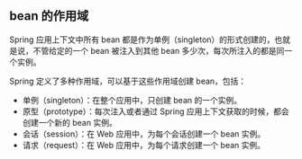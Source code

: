 ## bean 的作用域 ##

Spring 应用上下文中所有 bean 都是作为单例（singleton）的形式创建的，也就是说，不管给定的一个 bean 被注入到其他 bean 多少次，每次所注入的都是同一个实例。

Spring 定义了多种作用域，可以基于这些作用域创建 bean，包括：

* 单例（singleton）：在整个应用中，只创建 bean 的一个实例。
* 原型（prototype）：每次注入或者通过 Spring 应用上下文获取的时候，都会创建一个新的 bean 实例。
* 会话（session）：在 Web 应用中，为每个会话创建一个 bean 实例。
* 请求（request）：在 Web 应用中，为每个请求创建一个 bean 实例。 